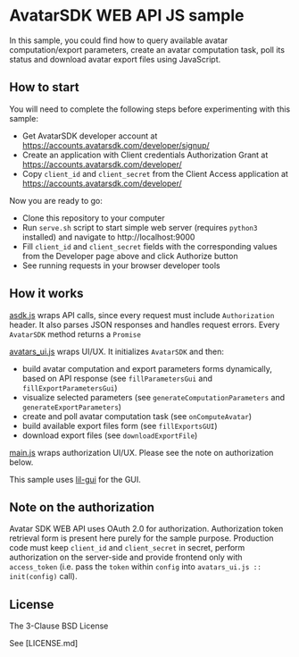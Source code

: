 # AvatarSDK WEB API JS sample

In this sample, you could find how to query available avatar
computation/export parameters, create an avatar computation task, poll
its status and download avatar export files using JavaScript.


## How to start

You will need to complete the following steps before experimenting
with this sample:

  * Get AvatarSDK developer account at
    https://accounts.avatarsdk.com/developer/signup/
  * Create an application with Client credentials Authorization Grant
    at https://accounts.avatarsdk.com/developer/
  * Copy `client_id` and `client_secret` from the Client Access
    application at https://accounts.avatarsdk.com/developer/

Now you are ready to go:

  * Clone this repository to your computer
  * Run `serve.sh` script to start simple web server (requires
    `python3` installed) and navigate to http://localhost:9000
  * Fill `client_id` and `client_secret` fields with the corresponding
    values from the Developer page above and click Authorize button
  * See running requests in your browser developer tools


## How it works

[asdk.js](js/asdk.js) wraps API calls, since every request must include
`Authorization` header. It also parses JSON responses and handles
request errors. Every `AvatarSDK` method returns a `Promise`

[avatars_ui.js](js/avatars_ui.js) wraps UI/UX. It initializes
`AvatarSDK` and then:
  * build avatar computation and export parameters forms dynamically,
    based on API response (see `fillParametersGui` and
    `fillExportParametersGui`)
  * visualize selected parameters (see `generateComputationParameters`
    and `generateExportParameters`)
  * create and poll avatar computation task (see `onComputeAvatar`)
  * build available export files form (see `fillExportsGUI`)
  * download export files (see `downloadExportFile`)

[main.js](js/main.js) wraps authorization UI/UX. Please see the note
on authorization below.

This sample uses [lil-gui](https://lil-gui.georgealways.com) for the
GUI. 


## Note on the authorization

Avatar SDK WEB API uses OAuth 2.0 for authorization. Authorization
token retrieval form is present here purely for the sample
purpose. Production code must keep `client_id` and `client_secret` in
secret, perform authorization on the server-side and provide
frontend only with `access_token` (i.e. pass the `token` within
`config` into `avatars_ui.js :: init(config)` call).


## License

The 3-Clause BSD License

See [LICENSE.md]
